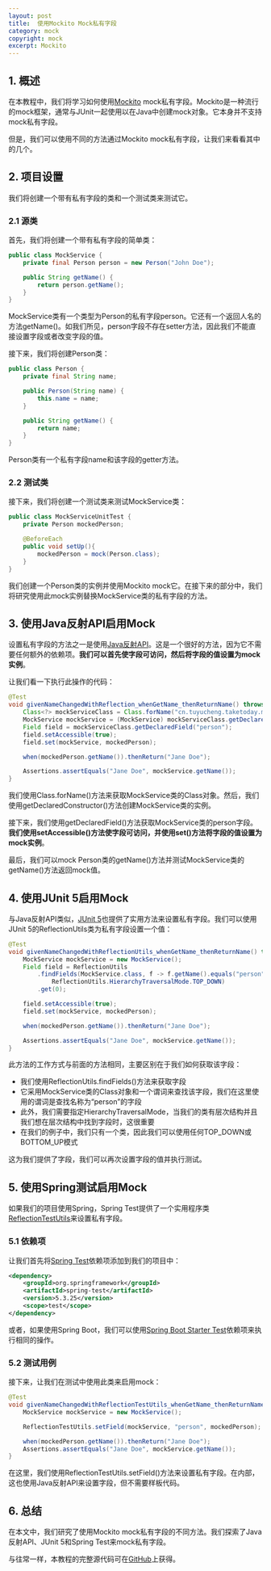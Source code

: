 ```yaml
---
layout: post
title:  使用Mockito Mock私有字段
category: mock
copyright: mock
excerpt: Mockito
---
```


## 1. 概述

在本教程中，我们将学习如何使用[Mockito](https://www.baeldung.com/mockito-series) mock私有字段。Mockito是一种流行的mock框架，通常与JUnit一起使用以在Java中创建mock对象。它本身并不支持mock私有字段。

但是，我们可以使用不同的方法通过Mockito mock私有字段，让我们来看看其中的几个。

## 2. 项目设置

我们将创建一个带有私有字段的类和一个测试类来测试它。

### 2.1 源类

首先，我们将创建一个带有私有字段的简单类：

```java
public class MockService {
    private final Person person = new Person("John Doe");

    public String getName() {
        return person.getName();
    }
}
```

MockService类有一个类型为Person的私有字段person。它还有一个返回人名的方法getName()。如我们所见，person字段不存在setter方法，因此我们不能直接设置字段或者改变字段的值。

接下来，我们将创建Person类：

```java
public class Person {
    private final String name;

    public Person(String name) {
        this.name = name;
    }

    public String getName() {
        return name;
    }
}
```

Person类有一个私有字段name和该字段的getter方法。

### 2.2 测试类

接下来，我们将创建一个测试类来测试MockService类：

```java
public class MockServiceUnitTest {
    private Person mockedPerson;

    @BeforeEach
    public void setUp(){
        mockedPerson = mock(Person.class);
    }
}
```

我们创建一个Person类的实例并使用Mockito mock它。在接下来的部分中，我们将研究使用此mock实例替换MockService类的私有字段的方法。

## 3. 使用Java反射API启用Mock

设置私有字段的方法之一是使用[Java反射API](https://www.baeldung.com/java-reflection#Fields)。这是一个很好的方法，因为它不需要任何额外的依赖项。**我们可以首先使字段可访问，然后将字段的值设置为mock实例**。

让我们看一下执行此操作的代码：

```java
@Test
void givenNameChangedWithReflection_whenGetName_thenReturnName() throws Exception {
    Class<?> mockServiceClass = Class.forName("cn.tuyucheng.taketoday.mockprivate.MockService");
    MockService mockService = (MockService) mockServiceClass.getDeclaredConstructor().newInstance();
    Field field = mockServiceClass.getDeclaredField("person");
    field.setAccessible(true);
    field.set(mockService, mockedPerson);

    when(mockedPerson.getName()).thenReturn("Jane Doe");

    Assertions.assertEquals("Jane Doe", mockService.getName());
}
```

我们使用Class.forName()方法来获取MockService类的Class对象。然后，我们使用getDeclaredConstructor()方法创建MockService类的实例。

接下来，我们使用getDeclaredField()方法获取MockService类的person字段。**我们使用setAccessible()方法使字段可访问，并使用set()方法将字段的值设置为mock实例**。

最后，我们可以mock Person类的getName()方法并测试MockService类的getName()方法返回mock值。

## 4. 使用JUnit 5启用Mock

与Java反射API类似，[JUnit 5](https://www.baeldung.com/junit-5)也提供了实用方法来设置私有字段。我们可以使用JUnit 5的ReflectionUtils类为私有字段设置一个值：

```java
@Test
void givenNameChangedWithReflectionUtils_whenGetName_thenReturnName() throws Exception {
    MockService mockService = new MockService();
    Field field = ReflectionUtils
        .findFields(MockService.class, f -> f.getName().equals("person"),
            ReflectionUtils.HierarchyTraversalMode.TOP_DOWN)
        .get(0);

    field.setAccessible(true);
    field.set(mockService, mockedPerson);

    when(mockedPerson.getName()).thenReturn("Jane Doe");

    Assertions.assertEquals("Jane Doe", mockService.getName());
}
```

此方法的工作方式与前面的方法相同，主要区别在于我们如何获取该字段：

-   我们使用ReflectionUtils.findFields()方法来获取字段
-   它采用MockService类的Class对象和一个谓词来查找该字段，我们在这里使用的谓词是查找名称为“person”的字段
-   此外，我们需要指定HierarchyTraversalMode，当我们的类有层次结构并且我们想在层次结构中找到字段时，这很重要
-   在我们的例子中，我们只有一个类，因此我们可以使用任何TOP_DOWN或BOTTOM_UP模式

这为我们提供了字段，我们可以再次设置字段的值并执行测试。

## 5. 使用Spring测试启用Mock

如果我们的项目使用Spring，Spring Test提供了一个实用程序类[ReflectionTestUtils](https://www.baeldung.com/spring-reflection-test-utils)来设置私有字段。

### 5.1 依赖项

让我们首先将[Spring Test](https://mvnrepository.com/artifact/org.springframework/spring-test)依赖项添加到我们的项目中：

```xml
<dependency>
    <groupId>org.springframework</groupId>
    <artifactId>spring-test</artifactId>
    <version>5.3.25</version>
    <scope>test</scope>
</dependency>
```

或者，如果使用Spring Boot，我们可以使用[Spring Boot Starter Test](https://mvnrepository.com/artifact/org.springframework.boot/spring-boot-starter-test)依赖项来执行相同的操作。

### 5.2 测试用例

接下来，让我们在测试中使用此类来启用mock：

```java
@Test
void givenNameChangedWithReflectionTestUtils_whenGetName_thenReturnName() throws Exception {
    MockService mockService = new MockService();

    ReflectionTestUtils.setField(mockService, "person", mockedPerson);

    when(mockedPerson.getName()).thenReturn("Jane Doe");
    Assertions.assertEquals("Jane Doe", mockService.getName());
}
```

在这里，我们使用ReflectionTestUtils.setField()方法来设置私有字段。在内部，这也使用Java反射API来设置字段，但不需要样板代码。

## 6. 总结

在本文中，我们研究了使用Mockito mock私有字段的不同方法。我们探索了Java反射API、JUnit 5和Spring Test来mock私有字段。

与往常一样，本教程的完整源代码可在[GitHub](https://github.com/tuyucheng7/taketoday-tutorial4j/tree/master/software.test/mocks-2)上获得。